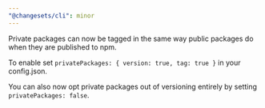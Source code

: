 ```yaml
---
"@changesets/cli": minor
---
```


Private packages can now be tagged in the same way public packages do when they are published to npm.

To enable set `privatePackages: { version: true, tag: true }` in your config.json.

You can also now opt private packages out of versioning entirely by setting `privatePackages: false`.
